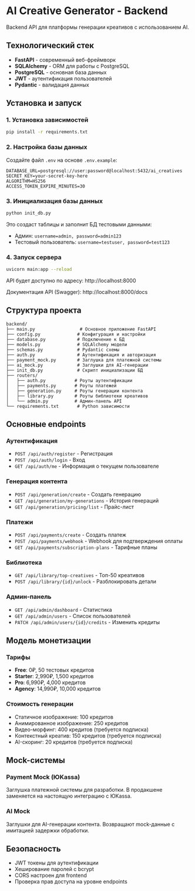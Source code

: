 # AI Creative Generator - Backend

Backend API для платформы генерации креативов с использованием AI.

## Технологический стек

- **FastAPI** - современный веб-фреймворк
- **SQLAlchemy** - ORM для работы с PostgreSQL
- **PostgreSQL** - основная база данных
- **JWT** - аутентификация пользователей
- **Pydantic** - валидация данных

## Установка и запуск

### 1. Установка зависимостей

```bash
pip install -r requirements.txt
```

### 2. Настройка базы данных

Создайте файл `.env` на основе `.env.example`:

```env
DATABASE_URL=postgresql://user:password@localhost:5432/ai_creatives
SECRET_KEY=your-secret-key-here
ALGORITHM=HS256
ACCESS_TOKEN_EXPIRE_MINUTES=30
```

### 3. Инициализация базы данных

```bash
python init_db.py
```

Это создаст таблицы и заполнит БД тестовыми данными:
- Админ: `username=admin, password=admin123`
- Тестовый пользователь: `username=testuser, password=test123`

### 4. Запуск сервера

```bash
uvicorn main:app --reload
```

API будет доступно по адресу: http://localhost:8000

Документация API (Swagger): http://localhost:8000/docs

## Структура проекта

```
backend/
├── main.py                 # Основное приложение FastAPI
├── config.py              # Конфигурация и настройки
├── database.py            # Подключение к БД
├── models.py              # SQLAlchemy модели
├── schemas.py             # Pydantic схемы
├── auth.py                # Аутентификация и авторизация
├── payment_mock.py        # Заглушка для платежной системы
├── ai_mock.py             # Заглушки для AI-генерации
├── init_db.py             # Скрипт инициализации БД
├── routers/
│   ├── auth.py           # Роуты аутентификации
│   ├── payments.py       # Роуты платежей
│   ├── generation.py     # Роуты генерации контента
│   ├── library.py        # Роуты библиотеки креативов
│   └── admin.py          # Админ-панель API
└── requirements.txt       # Python зависимости
```

## Основные endpoints

### Аутентификация
- `POST /api/auth/register` - Регистрация
- `POST /api/auth/login` - Вход
- `GET /api/auth/me` - Информация о текущем пользователе

### Генерация контента
- `POST /api/generation/create` - Создать генерацию
- `GET /api/generation/my-generations` - История генераций
- `GET /api/generation/pricing/list` - Прайс-лист

### Платежи
- `POST /api/payments/create` - Создать платеж
- `POST /api/payments/webhook` - Webhook для подтверждения оплаты
- `GET /api/payments/subscription-plans` - Тарифные планы

### Библиотека
- `GET /api/library/top-creatives` - Топ-50 креативов
- `POST /api/library/{id}/unlock` - Разблокировать детали

### Админ-панель
- `GET /api/admin/dashboard` - Статистика
- `GET /api/admin/users` - Список пользователей
- `PATCH /api/admin/users/{id}/credits` - Изменить кредиты

## Модель монетизации

### Тарифы
- **Free**: 0₽, 50 тестовых кредитов
- **Starter**: 2,990₽, 1,500 кредитов
- **Pro**: 6,990₽, 4,000 кредитов
- **Agency**: 14,990₽, 10,000 кредитов

### Стоимость генерации
- Статичное изображение: 100 кредитов
- Анимированное изображение: 250 кредитов
- Видео-морфинг: 400 кредитов (требуется подписка)
- Контекстный креатив: 150 кредитов (требуется подписка)
- AI-скоринг: 20 кредитов (требуется подписка)

## Mock-системы

### Payment Mock (ЮKassa)
Заглушка платежной системы для разработки. В продакшене заменяется на настоящую интеграцию с ЮKassa.

### AI Mock
Заглушки для AI-генерации контента. Возвращают mock-данные с имитацией задержки обработки.

## Безопасность

- JWT токены для аутентификации
- Хеширование паролей с bcrypt
- CORS настроен для frontend
- Проверка прав доступа на уровне endpoints

